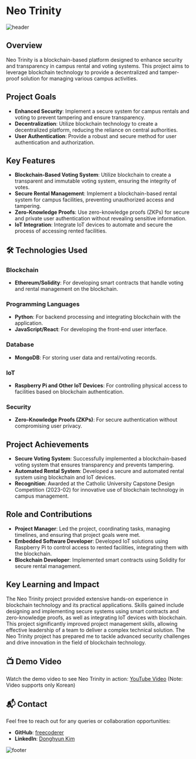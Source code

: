 # Neo Trinity

![header](https://capsule-render.vercel.app/api?type=waving&color=7F7FD5&text=Neo%20Trinity&height=100&fontSize=40&fontColor=ffffff)

## Overview
Neo Trinity is a blockchain-based platform designed to enhance security and transparency in campus rental and voting systems. This project aims to leverage blockchain technology to provide a decentralized and tamper-proof solution for managing various campus activities.

## Project Goals
- **Enhanced Security**: Implement a secure system for campus rentals and voting to prevent tampering and ensure transparency.
- **Decentralization**: Utilize blockchain technology to create a decentralized platform, reducing the reliance on central authorities.
- **User Authentication**: Provide a robust and secure method for user authentication and authorization.

## Key Features
- **Blockchain-Based Voting System**: Utilize blockchain to create a transparent and immutable voting system, ensuring the integrity of votes.
- **Secure Rental Management**: Implement a blockchain-based rental system for campus facilities, preventing unauthorized access and tampering.
- **Zero-Knowledge Proofs**: Use zero-knowledge proofs (ZKPs) for secure and private user authentication without revealing sensitive information.
- **IoT Integration**: Integrate IoT devices to automate and secure the process of accessing rented facilities.

## 🛠 Technologies Used
### Blockchain
- **Ethereum/Solidity**: For developing smart contracts that handle voting and rental management on the blockchain.

### Programming Languages
- **Python**: For backend processing and integrating blockchain with the application.
- **JavaScript/React**: For developing the front-end user interface.

### Database
- **MongoDB**: For storing user data and rental/voting records.

### IoT
- **Raspberry Pi and Other IoT Devices**: For controlling physical access to facilities based on blockchain authentication.

### Security
- **Zero-Knowledge Proofs (ZKPs)**: For secure authentication without compromising user privacy.

## Project Achievements
- **Secure Voting System**: Successfully implemented a blockchain-based voting system that ensures transparency and prevents tampering.
- **Automated Rental System**: Developed a secure and automated rental system using blockchain and IoT devices.
- **Recognition**: Awarded at the Catholic University Capstone Design Competition (2023-02) for innovative use of blockchain technology in campus management.

## Role and Contributions
- **Project Manager**: Led the project, coordinating tasks, managing timelines, and ensuring that project goals were met.
- **Embedded Software Developer**: Developed IoT solutions using Raspberry Pi to control access to rented facilities, integrating them with the blockchain.
- **Blockchain Developer**: Implemented smart contracts using Solidity for secure rental management.

## Key Learning and Impact
The Neo Trinity project provided extensive hands-on experience in blockchain technology and its practical applications. Skills gained include designing and implementing secure systems using smart contracts and zero-knowledge proofs, as well as integrating IoT devices with blockchain. This project significantly improved project management skills, allowing effective leadership of a team to deliver a complex technical solution. The Neo Trinity project has prepared me to tackle advanced security challenges and drive innovation in the field of blockchain technology.

## 📺 Demo Video
Watch the demo video to see Neo Trinity in action: [YouTube Video](https://www.youtube.com/watch?v=lmznvGkTQeE) (Note: Video supports only Korean)

## 📬 Contact
Feel free to reach out for any queries or collaboration opportunities:
- **GitHub**: [freecoderer](https://github.com/freecoderer)
- **LinkedIn**: [Donghyun Kim](https://www.linkedin.com/in/kdh1999dev)

![footer](https://capsule-render.vercel.app/api?section=footer&type=waving&color=7F7FD5)
